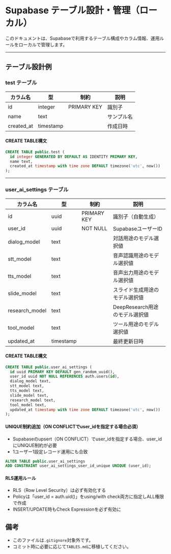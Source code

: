 # Supabase テーブル設計・管理（ローカル）

このドキュメントは、Supabaseで利用するテーブル構成やカラム情報、運用ルールをローカルで管理します。

---

## テーブル設計例

### test テーブル
| カラム名 | 型       | 制約        | 説明           |
|----------|----------|-------------|----------------|
| id       | integer  | PRIMARY KEY | 識別子         |
| name     | text     |             | サンプル名     |
| created_at | timestamp |             | 作成日時       |

#### CREATE TABLE構文
```sql
CREATE TABLE public.test (
  id integer GENERATED BY DEFAULT AS IDENTITY PRIMARY KEY,
  name text,
  created_at timestamp with time zone DEFAULT timezone('utc', now())
);
```

---

### user_ai_settings テーブル
| カラム名        | 型         | 制約        | 説明                         |
|----------------|------------|-------------|------------------------------|
| id             | uuid       | PRIMARY KEY | 識別子（自動生成）           |
| user_id        | uuid       | NOT NULL    | SupabaseユーザーID           |
| dialog_model   | text       |             | 対話用途のモデル選択値       |
| stt_model      | text       |             | 音声認識用途のモデル選択値   |
| tts_model      | text       |             | 音声出力用途のモデル選択値   |
| slide_model    | text       |             | スライド生成用途のモデル選択値|
| research_model | text       |             | DeepResearch用途のモデル選択値|
| tool_model     | text       |             | ツール用途のモデル選択値     |
| updated_at     | timestamp  |             | 最終更新日時                 |

#### CREATE TABLE構文
```sql
CREATE TABLE public.user_ai_settings (
  id uuid PRIMARY KEY DEFAULT gen_random_uuid(),
  user_id uuid NOT NULL REFERENCES auth.users(id),
  dialog_model text,
  stt_model text,
  tts_model text,
  slide_model text,
  research_model text,
  tool_model text,
  updated_at timestamp with time zone DEFAULT timezone('utc', now())
);
```

#### UNIQUE制約追加（ON CONFLICTでuser_idを指定する場合必須）
- Supabaseのupsert（ON CONFLICT）でuser_idを指定する場合、user_idにUNIQUE制約が必要
- 1ユーザー1設定レコード運用にも合致

```sql
ALTER TABLE public.user_ai_settings
ADD CONSTRAINT user_ai_settings_user_id_unique UNIQUE (user_id);
```

#### RLS運用ルール
- RLS（Row Level Security）は必ず有効化する
- Policyは「user_id = auth.uid()」をusing/with check両方に指定しALL権限で作成
- INSERT/UPDATE時もCheck Expressionを必ず有効に

## 備考
- このファイルは`.gitignore`対象外です。
- コミット時に必要に応じて`TABLES.md`に移植してください。
